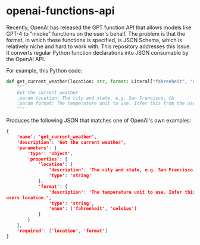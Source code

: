 # openai-functions-api

Recently, OpenAI has released the GPT function API that allows models like GPT-4 to "invoke" functions on the user's behalf.
The problem is that the format, in which these functions is specified, is JSON Schema, which is relatively niche and hard to work with.
This repository addresses this issue. It converts regular Python function declarations into JSON consumable by the OpenAI API.

For example, this Python code:
```py
def get_current_weather(location: str, format: Literal["fahrenheit", "celsius"]):
    """
    Get the current weather
    :param location: The city and state, e.g. San Francisco, CA
    :param format: The temperature unit to use. Infer this from the users location.
    """
```
Produces the following JSON that matches one of OpenAI's own examples:
```json
{
    'name': 'get_current_weather',
    'description': 'Get the current weather',
    'parameters': {
        'type': 'object',
        'properties': {
            'location': {
                'description': 'The city and state, e.g. San Francisco, CA',
                'type': 'string'
            },
            'format': {
                'description': 'The temperature unit to use. Infer this from the
users location.',
                'type': 'string',
                'enum': ('fahrenheit', 'celsius')
            }
        }
    },
    'required': ['location', 'format']
}
```
